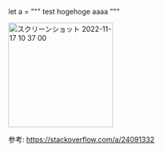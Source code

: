 let a =
"""
test
hogehoge
aaaa
"""

<img width="209" alt="スクリーンショット 2022-11-17 10 37 00" src="https://user-images.githubusercontent.com/16571394/202332535-d3baced3-5520-43e1-a593-fb45bf9569b3.png">

参考: https://stackoverflow.com/a/24091332
